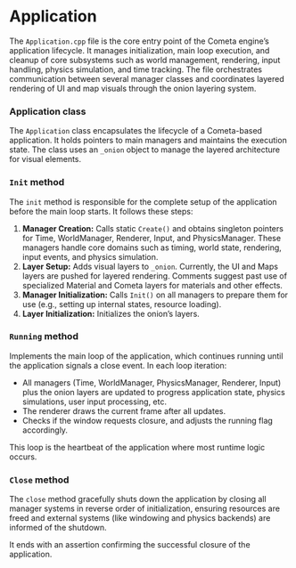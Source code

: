 
# Application

The `Application.cpp` file is the core entry point of the Cometa engine’s application lifecycle. It manages initialization, main loop execution, and cleanup of core subsystems such as world management, rendering, input handling, physics simulation, and time tracking. The file orchestrates communication between several manager classes and coordinates layered rendering of UI and map visuals through the onion layering system.


### Application class

The `Application` class encapsulates the lifecycle of a Cometa-based application. It holds pointers to main managers and maintains the execution state. 
The class uses an `_onion` object to manage the layered architecture for visual elements.

### `Init` method

The `init` method is responsible for the complete setup of the application before the main loop starts. 
It follows these steps:
1. **Manager Creation:** Calls static `Create()` and obtains singleton pointers for Time, WorldManager, Renderer, Input, and PhysicsManager. These managers handle core domains such as timing, world state, rendering, input events, and physics simulation.
2. **Layer Setup:** Adds visual layers to `_onion`. Currently, the UI and Maps layers are pushed for layered rendering. Comments suggest past use of specialized Material and Cometa layers for materials and other effects.
3. **Manager Initialization:** Calls `Init()` on all managers to prepare them for use (e.g., setting up internal states, resource loading).
4. **Layer Initialization:** Initializes the onion’s layers.

### `Running` method

Implements the main loop of the application, which continues running until the application signals a close event. In each loop iteration:

- All managers (Time, WorldManager, PhysicsManager, Renderer, Input) plus the onion layers are updated to progress application state, physics simulations, user input processing, etc.    
- The renderer draws the current frame after all updates.
- Checks if the window requests closure, and adjusts the running flag accordingly.

This loop is the heartbeat of the application where most runtime logic occurs.

### `Close` method

The `close` method gracefully shuts down the application by closing all manager systems in reverse order of initialization, ensuring resources are freed and external systems (like windowing and physics backends) are informed of the shutdown.

It ends with an assertion confirming the successful closure of the application.